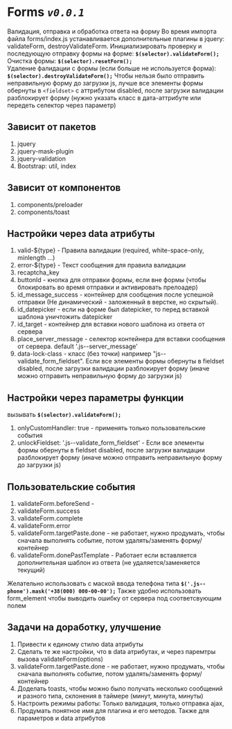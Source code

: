 # Forms *`v0.0.1`*

Валидация, отправка и обработка ответа на форму
Во время импорта файла forms/index.js устанавливается дополнительные плагины в jquery: validateForm, destroyValidateForm.
Инициализировать проверку и последующую отправку формы на форме: **`$(selector).validateForm();`** <br>
Очистка формы: **`$(selector).resetForm();`** <br>
Удаление фалидации с формы (если больше не используется форма): **`$(selector).destroyValidateForm();`**
Чтобы нельзя было отправить неправильную форму до загрузки js, лучше все элементы формы обернуты в `<fieldset>` с аттрибутом disabled, после загрузки валидации разблокирует форму (нужно указать класс в дата-аттрибуте или передеть селектор через параметр)

 ##  Зависит от пакетов
1. jquery
1. jquery-mask-plugin
1. jquery-validation
1. Bootstrap: util, index

 ##  Зависит от компонентов
1. components/preloader
1. components/toast

 ## Настройки через data атрибуты
  1. valid-${type} - Правила валидации (required, white-space-only, minlength ...)
  1. error-${type} - Текст сообщения для правила валидации
  1. recaptcha_key
  1. buttonId - кнопка для отправки формы, если вне формы (чтобы блокировать во время отправки и активировать прелоадер)
  1. id_message_success - контейнер для сообщения после успешной отправки (Не динамический - заложенный в верстке, но скрытый).
  1. id_datepicker - если на форме был datepicker, то перед вставкой шаблона уничтожить datepicker
  1. id_target - контейнер для вставки нового шаблона из ответа от сервера
  1. place_server_message - селектор контейнера для вставки сообщения от сервера. default '.js--server_message'
  1. data-lock-class - класс (без точки) например "js--validate_form_fieldset". Если все элементы формы обернуты в fieldset disabled, после загрузки валидации разблокирует форму (иначе можно отправить неправильную форму до загрузки js)

 ## Настройки через параметры функции
 вызывать **`$(selector).validateForm();`**
 1. onlyCustomHandler: true - применять только пользовательские события
 1. unlockFieldset: '.js--validate_form_fieldset' - Если все элементы формы обернуты в fieldset disabled, после загрузки валидации разблокирует форму (иначе можно отправить неправильную форму до загрузки js)


 ## Пользовательские события
 1. validateForm.beforeSend -
 1. validateForm.success
 1. validateForm.complete
 1. validateForm.error
 1. validateForm.targetPaste.done - не работает, нужно продумать, чтобы сначала выполнять событие, потом удалять/заменять форму/контейнер
 1. validateForm.donePastTemplate - Работает если вставляется дополнительная шаблон из ответа (не удаляется/заменяется текущий)

Желательно использовать с маской ввода телефона типа **`$('.js--phone').mask('+38(000) 000-00-00');`**
Также удобно использовать form_element чтобы выводить ошибку от сервера под соответсвующим полем

## Задачи на доработку, улучшение
1. Привести к единому стилю data атрибуты
1. Сделать те же настройки, что в data атрибутах, и через паремтры вызова  validateForm(options)
1. validateForm.targetPaste.done - не работает, нужно продумать, чтобы сначала выполнять событие, потом удалять/заменять форму/контейнер
1. Доделать toasts, чтобы можно было получать несколько сообщений и разного типа, склонения в таймере (минут, минута, минуты)
1. Настроить режимы работы: Только валидация, только отправка ajax,
1. Продумать понятное имя для плагина и его методов. Также для параметров и data атрибутов
